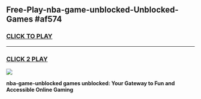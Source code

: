 
## Free-Play-nba-game-unblocked-Unblocked-Games #af574
<h3>
<a href="https://news.freeplayer.one?title=nba-game-unblocked&ref=8M">CLICK TO PLAY</a></h3>
<hr>

<h3>
<a href="https://news.freeplayer.one?title=nba-game-unblocked&ref=8M">CLICK 2 PLAY</a>
  
</h3>

<a href="https://news.freeplayer.one?title=nba-game-unblocked&ref=8M"><img src="https://clearcache.store/games.png"></a>


**nba-game-unblocked games unblocked: Your Gateway to Fun and Accessible Online Gaming**

